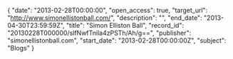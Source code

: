 {
  "date": "2013-02-28T00:00:00", 
  "open_access": true, 
  "target_url": "http://www.simonellistonball.com/", 
  "description": "", 
  "end_date": "2013-04-30T23:59:59Z", 
  "title": "Simon Elliston Ball", 
  "record_id": "20130228T000000/slfNwfTnila4zPSTh/Ah/g==", 
  "publisher": "simonellistonball.com", 
  "start_date": "2013-02-28T00:00:00Z", 
  "subject": "Blogs"
}

